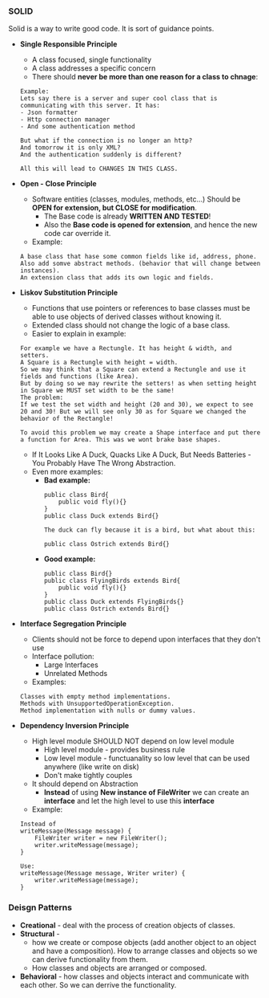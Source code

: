 ### SOLID
Solid is a way to write good code. It is sort of guidance points.
- **Single Responsible Principle** 
    - A class focused, single functionality
    - A class addresses a specific concern
    - There should **never be more than one reason for a class to chnage**:
    ```
    Example:
    Lets say there is a server and super cool class that is communicating with this server. It has:
    - Json formatter
    - Http connection manager
    - And some authentication method

    But what if the connection is no longer an http?
    And tomorrow it is only XML?
    And the authentication suddenly is different?

    All this will lead to CHANGES IN THIS CLASS.
    ```
- **Open - Close Principle**
    - Software entities (classes, modules, methods, etc...) Should be **OPEN for extension, but CLOSE for modification**.
        - The Base code is already **WRITTEN AND TESTED**!
        - Also the **Base code is opened for extension**, and hence the new code car override it.
    - Example:
    ```
    A base class that hase some common fields like id, address, phone.
    Also add somve abstract methods. (behavior that will change between instances).
    An extension class that adds its own logic and fields.
    ```
- **Liskov Substitution Principle**
    - Functions that use pointers or references to base classes must be able to use objects of derived classes without knowing it.
    - Extended class should not change the logic of a base class. 
    - Easier to explain in example:
    ```
    For example we have a Rectungle. It has height & width, and setters.
    A Square is a Rectungle with height = width.
    So we may think that a Square can extend a Rectungle and use it fields and functions (like Area).
    But by doing so we may rewrite the setters! as when setting height in Square we MUST set width to be the same!
    The problem: 
    If we test the set width and height (20 and 30), we expect to see 20 and 30! But we will see only 30 as for Square we changed the behavior of the Rectangle!

    To avoid this problem we may create a Shape interface and put there a function for Area. This was we wont brake base shapes.
    ```
    - If It Looks Like A Duck, Quacks Like A Duck, But Needs Batteries - You Probably Have The Wrong Abstraction.
    - Even more examples:
        - **Bad example:**
            ```
            public class Bird{
                public void fly(){}
            }
            public class Duck extends Bird{}
    
            The duck can fly because it is a bird, but what about this:

            public class Ostrich extends Bird{}
            ```
        - **Good example:**
            ```
            public class Bird{}
            public class FlyingBirds extends Bird{
                public void fly(){}
            }
            public class Duck extends FlyingBirds{}
            public class Ostrich extends Bird{} 
            ```
- **Interface Segregation Principle**
    - Clients should not be force to depend upon interfaces that they don't use
    - Interface pollution:
        - Large Interfaces
        - Unrelated Methods
    - Examples:
    ```
    Classes with empty method implementations.
    Methods with UnsupportedOperationException.
    Method implementation with nulls or dummy values.
    ```

- **Dependency Inversion Principle**
    - High level module SHOULD NOT depend on low level module
        - High level module - provides business rule
        - Low level module - functuanality so low level that can be used anywhere (like write on disk)
        - Don't make tightly couples
    - It should depend on Abstraction
        - **Instead** of using **New instance of FileWriter** we can create an **interface** and let the high level to use this **interface**
    - Example:
    ```
    Instead of
    writeMessage(Message message) {
        FileWriter writer = new FileWriter();
        writer.writeMessage(message);
    }

    Use:
    writeMessage(Message message, Writer writer) {
        writer.writeMessage(message);
    }
    ```

### Deisgn Patterns
- **Creational** - deal with the process of creation objects of classes.
- **Structural** - 
  - how we create or compose objects (add another object to an object and have a composition). How to arrange classes and objects so we can derive functionality from them.
  - How classes and objects are arranged or composed.
- **Behavioral** - how classes and objects interact and communicate with each other. So we can derrive the functionality.